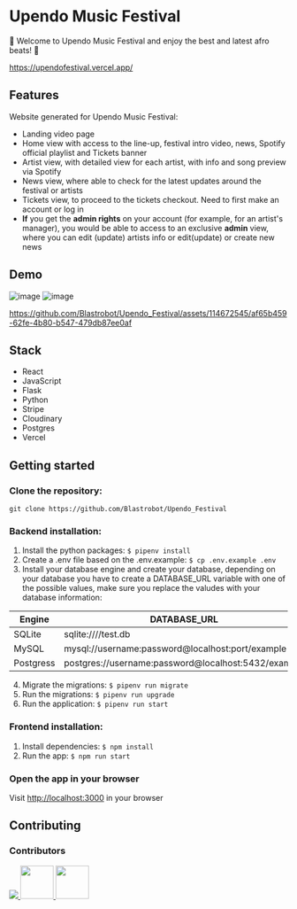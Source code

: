 # Upendo Music Festival

🥳 Welcome to Upendo Music Festival and enjoy the best and latest afro beats! 🎹 <br>

https://upendofestival.vercel.app/

## Features

Website generated for Upendo Music Festival:
- Landing video page
- Home view with access to the line-up, festival intro video, news, Spotify official playlist and Tickets banner
- Artist view, with detailed view for each artist, with info and song preview via Spotify
- News view, where able to check for the latest updates around the festival or artists
- Tickets view, to proceed to the tickets checkout. Need to first make an account or log in
- **If** you get the **admin rights** on your account (for example, for an artist's manager), you would be able to access to an exclusive **admin** view, where you can edit (update) artists info or edit(update) or create new news

## Demo

![image](https://github.com/Blastrobot/Upendo_Festival/assets/114672545/3af5d3e7-c81d-43db-a683-71d9357fe96f)
![image](https://github.com/Blastrobot/Upendo_Festival/assets/114672545/1a8dddcf-28c4-4387-811d-d911cabf5193)

https://github.com/Blastrobot/Upendo_Festival/assets/114672545/af65b459-62fe-4b80-b547-479db87ee0af

## Stack

- React
- JavaScript
- Flask
- Python
- Stripe
- Cloudinary
- Postgres
- Vercel

## Getting started

### Clone the repository:

`git clone https://github.com/Blastrobot/Upendo_Festival`

### Backend installation:

1. Install the python packages: `$ pipenv install`
2. Create a .env file based on the .env.example: `$ cp .env.example .env`
3. Install your database engine and create your database, depending on your database you have to create a DATABASE_URL variable with one of the possible values, make sure you replace the valudes with your database information:

| Engine    | DATABASE_URL                                        |
| --------- | --------------------------------------------------- |
| SQLite    | sqlite:////test.db                                  |
| MySQL     | mysql://username:password@localhost:port/example    |
| Postgress | postgres://username:password@localhost:5432/example |

4. Migrate the migrations: `$ pipenv run migrate`
5. Run the migrations: `$ pipenv run upgrade`
6. Run the application: `$ pipenv run start`

### Frontend installation:

1. Install dependencies: `$ npm install`
2. Run the app: `$ npm run start`

### Open the app in your browser

Visit [http://localhost:3000](http://localhost:3000) in your browser

## Contributing
### Contributors 

<a href="https://github.com/blastrobot/upendo_festival/graphs/contributors">
  <img src="https://contrib.rocks/image?repo=blastrobot/upendo_festival" />
    <img src="https://github.com/tuniet.png" width="60px;"/>
    <img src="https://github.com/santiagoss01.png" width="60px;"/>
</a>
